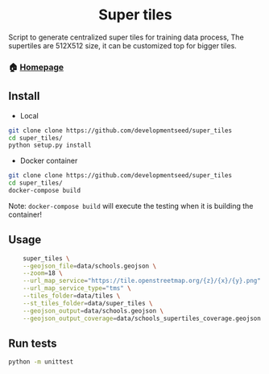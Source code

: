 <h1 align="center">Super tiles</h1>

Script to generate centralized super tiles for training data process, The supertiles are 512X512 size, it can be customized top for bigger tiles.

### 🏠 [Homepage](https://github.com/developmentseed/super_tiles)

## Install

- Local

```sh
git clone clone https://github.com/developmentseed/super_tiles
cd super_tiles/
python setup.py install
```

- Docker container

```sh
git clone clone https://github.com/developmentseed/super_tiles
cd super_tiles/
docker-compose build
```

Note: `docker-compose build` will execute the testing when it is building the container!

## Usage

```sh
    super_tiles \
    --geojson_file=data/schools.geojson \
    --zoom=18 \
    --url_map_service="https://tile.openstreetmap.org/{z}/{x}/{y}.png" \
    --url_map_service_type="tms" \
    --tiles_folder=data/tiles \
    --st_tiles_folder=data/super_tiles \
    --geojson_output=data/schools.geojson \
    --geojson_output_coverage=data/schools_supertiles_coverage.geojson
```

## Run tests

```sh
python -m unittest
```
